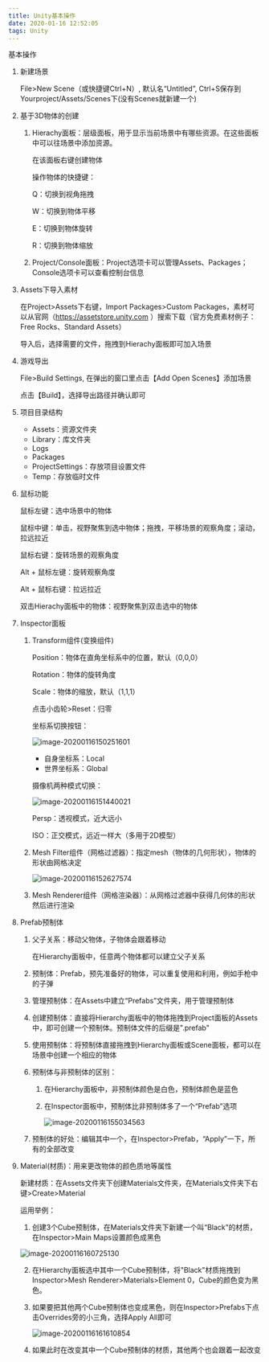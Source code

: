 ```yaml
---
title: Unity基本操作
date: 2020-01-16 12:52:05
tags: Unity
---
```


基本操作

<!--more-->

1. 新建场景

   File>New Scene（或快捷键Ctrl+N）, 默认名“Untitled”, Ctrl+S保存到Yourproject/Assets/Scenes下(没有Scenes就新建一个)

2. 基于3D物体的创建

   1. Hierachy面板：层级面板，用于显示当前场景中有哪些资源。在这些面板中可以往场景中添加资源。

      在该面板右键创建物体

      操作物体的快捷键：

      Q：切换到视角拖拽

      W：切换到物体平移

      E：切换到物体旋转

      R：切换到物体缩放

   2. Project/Console面板：Project选项卡可以管理Assets、Packages；Console选项卡可以查看控制台信息

3. Assets下导入素材

   在Project>Assets下右键，Import Packages>Custom Packages，素材可以从官网（https://assetstore.unity.com ）搜索下载（官方免费素材例子：Free Rocks、Standard Assets）

   导入后，选择需要的文件，拖拽到Hierachy面板即可加入场景

4. 游戏导出

   File>Build Settings, 在弹出的窗口里点击【Add Open Scenes】添加场景

   点击【Build】，选择导出路径并确认即可

5. 项目目录结构

   - Assets：资源文件夹
   - Library：库文件夹
   - Logs
   - Packages
   - ProjectSettings：存放项目设置文件
   - Temp：存放临时文件

6. 鼠标功能

   鼠标左键：选中场景中的物体

   鼠标中键：单击，视野聚焦到选中物体；拖拽，平移场景的观察角度；滚动，拉远拉近

   鼠标右键：旋转场景的观察角度

   Alt + 鼠标左键：旋转观察角度

   Alt + 鼠标右键：拉远拉近

   双击Hierachy面板中的物体：视野聚焦到双击选中的物体

7. Inspector面板

   1. Transform组件(变换组件)

      Position：物体在直角坐标系中的位置，默认（0,0,0）

      Rotation：物体的旋转角度

      Scale：物体的缩放，默认（1,1,1）

      点击小齿轮>Reset：归零

      坐标系切换按钮：

      ![image-20200116150251601](image-20200116150251601.png)

      - 自身坐标系：Local
      - 世界坐标系：Global

      摄像机两种模式切换：

      ![image-20200116151440021](image-20200116151440021.png)

      Persp：透视模式，近大远小

      ISO：正交模式，远近一样大（多用于2D模型）

   2. Mesh Filter组件（网格过滤器）：指定mesh（物体的几何形状），物体的形状由网格决定

      ![image-20200116152627574](image-20200116152627574.png)

   3. Mesh Renderer组件（网格渲染器）：从网格过滤器中获得几何体的形状然后进行渲染

8. Prefab预制体

   1. 父子关系：移动父物体，子物体会跟着移动

      在Hierarchy面板中，任意两个物体都可以建立父子关系

   2. 预制体：Prefab，预先准备好的物体，可以重复使用和利用，例如手枪中的子弹

   3. 管理预制体：在Assets中建立“Prefabs”文件夹，用于管理预制体

   4. 创建预制体：直接将Hierarchy面板中的物体拖拽到Project面板的Assets中，即可创建一个预制体。预制体文件的后缀是".prefab"

   5. 使用预制体：将预制体直接拖拽到Hierarchy面板或Scene面板，都可以在场景中创建一个相应的物体

   6. 预制体与非预制体的区别：

      1. 在Hierarchy面板中，非预制体颜色是白色，预制体颜色是蓝色

      2. 在Inspector面板中，预制体比非预制体多了一个“Prefab”选项

         ![image-20200116155034563](image-20200116155034563.png)
      
   7. 预制体的好处：编辑其中一个，在Inspector>Prefab，“Apply”一下，所有的全部改变

9. Material(材质)：用来更改物体的颜色质地等属性

   新建材质：在Assets文件夹下创建Materials文件夹，在Materials文件夹下右键>Create>Material

   运用举例：

   1. 创建3个Cube预制体，在Materials文件夹下新建一个叫“Black”的材质，在Inspector>Main Maps设置颜色成黑色

   ![image-20200116160725130](image-20200116160725130.png)

   2. 在Hierarchy面板选中其中一个Cube预制体，将"Black"材质拖拽到Inspector>Mesh Renderer>Materials>Element 0，Cube的颜色变为黑色。

   3. 如果要把其他两个Cube预制体也变成黑色，则在Inspector>Prefabs下点击Overrides旁的小三角，选择Apply All即可

      ![image-20200116161610854](image-20200116161610854.png)

   4. 如果此时在改变其中一个Cube预制体的材质，其他两个也会跟着一起改变
